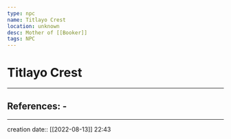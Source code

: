 ```yaml
---
type: npc
name: Titlayo Crest
location: unknown
desc: Mother of [[Booker]]
tags: NPC
---
```


# Titlayo Crest
___ 
## References: - 
--- 
creation date:: [[2022-08-13]] 22:43